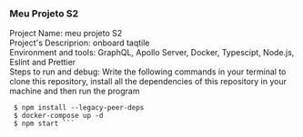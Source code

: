 ### Meu Projeto S2  
Project Name: meu projeto S2  
Project's Descriprion: onboard taqtile  
Environment and tools: GraphQL, Apollo Server, Docker, Typescipt, Node.js, Eslint and Prettier  
Steps to run and debug: Write the following commands in your terminal to clone this repository, install all the dependencies of this repository in your machine and then run the program   
``` $ git clone https://github.com/indigotech/onboard-beatriz-varejao.git  
 $ npm install --legacy-peer-deps  
 $ docker-compose up -d  
 $ npm start ```

